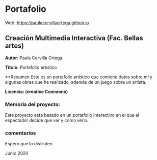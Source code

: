 # Portafolio 
Web: https://paulacervillaortega.github.io
## Creación Multimedia Interactiva (Fac. Bellas artes)

**Autor:** Paula Cervilla Ortega

**Título:** Portafolio artístico

**Resumen 
Este es un portafolio artístico que contiene datos sobre mí y algunas obras que he realizado, además de un juego sobre un artista.

**Licencia: (creative Commons)**


### Memoria del proyecto:


Este proyecto esta basado en un portafolio interactivo en el que el espectador decide qué ver y como verlo.







### comentarios

Espero que lo disfruten.


Junio 2020
